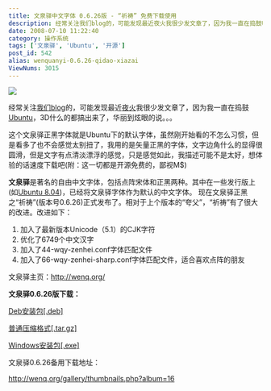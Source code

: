 ```yaml
---
title: 文泉驿中文字体 0.6.26版 - “祈祷” 免费下载使用
description: 经常关注我们blog的，可能发现最近夜火我很少发文章了，因为我一直在捣鼓Ubuntu，3D什么的都搞出来了，华丽到炫眼的说。。。
date: 2008-07-10 11:22:40
category: 操作系统
tags: ['文泉驿', 'Ubuntu', '开源']
post_id: 542
alias: wenquanyi-0.6.26-qidao-xiazai
ViewNums: 3015
---
```


![](http://wenq.org/upload/zenhei06.png)

经常关注[我们blog](/blog/)的，可能发现最近[夜火](/blog/)我很少发文章了，因为我一直在捣鼓[Ubuntu](/tags/Ubuntu)，3D什么的都搞出来了，华丽到炫眼的说。。。

这个文泉驿正黑字体就是Ubuntu下的默认字体，虽然刚开始看的不怎么习惯，但是看多了也不会感觉太别扭了，我用的是矢量正黑的字体，文字边角什么的显得很圆滑，但是文字有点清淡漂浮的感觉，只是感觉如此，我描述可能不是太好，想体验的话速度下载吧(附：这一切都是开源免费的，鄙视M$)

**文泉驿**是著名的自由中文字体，包括点阵宋体和正黑两种。其中在一些发行版上(如[Ubuntu 8.04](/blog/ubuntu-804-lts-download-xiazai))，已经将文泉驿字体作为默认的中文字体。
现在文泉驿正黑之“祈祷”(版本号0.6.26)正式发布了。相对于上个版本的“夸父”，“祈祷”有了很大的改进。改进如下：

1. 加入了最新版本Unicode（5.1）的CJK字符
2. 优化了6749个中文汉字
3. 加入了44-wqy-zenhei.conf字体匹配文件
4. 加入了66-wqy-zenhei-sharp.conf字体匹配文件，适合喜欢点阵的朋友

文泉驿主页：<http://wenq.org/>

**文泉驿0.6.26版下载：**

[Deb安装包[.deb]](http://downloads.sourceforge.net/wqy/wqy-zenhei-0.6.26-0.deb?use_mirror=osdn)

[普通压缩格式[.tar.gz]](http://downloads.sourceforge.net/wqy/wqy-zenhei-0.6.26-0.tar.gz?use_mirror=osdn)

[Windows安装包[.exe]](http://downloads.sourceforge.net/wqy/wqy-zenhei-0.6.26_win32.exe?use_mirror=osdn)

文泉驿0.6.26备用下载地址：

<http://wenq.org/gallery/thumbnails.php?album=16>

